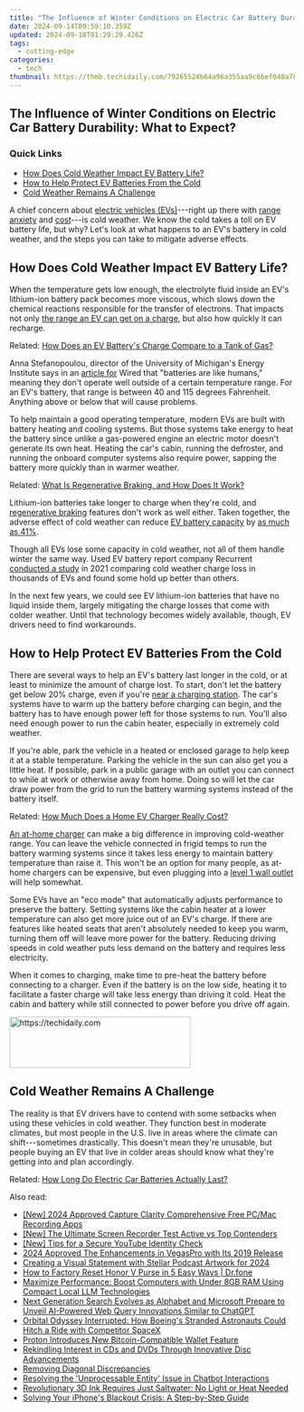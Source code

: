 ```yaml
---
title: "The Influence of Winter Conditions on Electric Car Battery Durability: What to Expect?"
date: 2024-09-14T09:59:10.359Z
updated: 2024-09-18T01:29:29.426Z
tags:
  - cutting-edge
categories:
  - tech
thumbnail: https://thmb.techidaily.com/79265524b64a96a355aa9c66ef040a78b4c61cd77b813b963d28880dc313d729.jpg
---
```


## The Influence of Winter Conditions on Electric Car Battery Durability: What to Expect?

### Quick Links

* [How Does Cold Weather Impact EV Battery Life?](https://facebook-record-videos.techidaily.com/updated-branding-in-videos-incorporating-logoswatermarks-for-youtube-content-for-2024/)
* [How to Help Protect EV Batteries From the Cold](https://win11-tips.techidaily.com/brightening-dull-screen-on-pcs-boot-menu/)
* [Cold Weather Remains A Challenge](https://youtube-clips.techidaily.com/2024-approved-breaking-into-the-digital-realm-the-wirecast-approach-for-youtube-streamers/)

 A chief concern about [electric vehicles (EVs)](https://instagram-video-recordings.techidaily.com/new-2024-approved-heres-what-you-dont-know-about-instagram-story-viewer2/)\---right up there with [range anxiety](https://www.reviewgeek.com/116956/does-running-the-a-c-or-heat-lower-your-ev-range/) and [cost](https://activate-lock.techidaily.com/a-comprehensive-guide-to-icloud-unlock-from-apple-iphone-11-pro-online-by-drfone-ios/)\---is cold weather. We know the cold takes a toll on EV battery life, but why? Let's look at what happens to an EV's battery in cold weather, and the steps you can take to mitigate adverse effects.

##  How Does Cold Weather Impact EV Battery Life?

 When the temperature gets low enough, the electrolyte fluid inside an EV's lithium-ion battery pack becomes more viscous, which slows down the chemical reactions responsible for the transfer of electrons. That impacts not only [the range an EV can get on a charge](https://activate-lock.techidaily.com/in-2024-bypass-activation-lock-on-iphone-11-pro-max-4-easy-ways-by-drfone-ios/), but also how quickly it can recharge.

Related: [How Does an EV Battery's Charge Compare to a Tank of Gas?](https://activate-lock.techidaily.com/in-2024-bypass-activation-lock-on-iphone-11-pro-max-4-easy-ways-by-drfone-ios/) 

 Anna Stefanopoulou, director of the University of Michigan's Energy Institute says in an [article for](https://www.wired.com/story/electric-cars-cold-weather-tips/) Wired that "batteries are like humans," meaning they don't operate well outside of a certain temperature range. For an EV's battery, that range is between 40 and 115 degrees Fahrenheit. Anything above or below that will cause problems.

 To help maintain a good operating temperature, modern EVs are built with battery heating and cooling systems. But those systems take energy to heat the battery since unlike a gas-powered engine an electric motor doesn't generate its own heat. Heating the car's cabin, running the defroster, and running the onboard computer systems also require power, sapping the battery more quickly than in warmer weather.

Related: [What Is Regenerative Braking, and How Does It Work?](https://tech-hub.techidaily.com/exploring-the-functionality-of-hugging-face-in-ai/) 

 Lithium-ion batteries take longer to charge when they're cold, and [regenerative braking](https://tech-hub.techidaily.com/exploring-the-functionality-of-hugging-face-in-ai/) features don't work as well either. Taken together, the adverse effect of cold weather can reduce [EV battery capacity](https://win-howtos.techidaily.com/bluetooth-connection-issues-how-to-restore-your-mouses-functionality-on-windows-pcs/) by [as much as 41%](https://www.aaa.com/AAA/common/AAR/files/AAA-Electric-Vehicle-Range-Testing-Report.pdf).

 Though all EVs lose some capacity in cold weather, not all of them handle winter the same way. Used EV battery report company Recurrent [conducted a study](https://www.recurrentauto.com/research/winter-ev-range-loss) in 2021 comparing cold weather charge loss in thousands of EVs and found some hold up better than others.

 In the next few years, we could see EV lithium-ion batteries that have no liquid inside them, largely mitigating the charge losses that come with colder weather. Until that technology becomes widely available, though, EV drivers need to find workarounds.

##  How to Help Protect EV Batteries From the Cold

 There are several ways to help an EV's battery last longer in the cold, or at least to minimize the amount of charge lost. To start, don't let the battery get below 20% charge, even if you're [near a charging station](https://fox-friendly.techidaily.com/2024-approved-11-ultimate-phantom-4-accessories-to-purchase/). The car's systems have to warm up the battery before charging can begin, and the battery has to have enough power left for those systems to run. You'll also need enough power to run the cabin heater, especially in extremely cold weather.

 If you're able, park the vehicle in a heated or enclosed garage to help keep it at a stable temperature. Parking the vehicle in the sun can also get you a little heat. If possible, park in a public garage with an outlet you can connect to while at work or otherwise away from home. Doing so will let the car draw power from the grid to run the battery warming systems instead of the battery itself.

Related: [How Much Does a Home EV Charger Really Cost?](https://tech-recovery.techidaily.com/most-enjoyable-kid-approved-movies-available-on-netflix/) 

[An at-home charger](https://tech-recovery.techidaily.com/most-enjoyable-kid-approved-movies-available-on-netflix/) can make a big difference in improving cold-weather range. You can leave the vehicle connected in frigid temps to run the battery warming systems since it takes less energy to maintain battery temperature than raise it. This won't be an option for many people, as at-home chargers can be expensive, but even plugging into a [level 1 wall outlet](https://visual-screen-recording.techidaily.com/unveiling-wintv-magic-compre-written-guide-to-capturing-live-on-windows-pc-for-2024/) will help somewhat.

 Some EVs have an "eco mode" that automatically adjusts performance to preserve the battery. Setting systems like the cabin heater at a lower temperature can also get more juice out of an EV's charge. If there are features like heated seats that aren't absolutely needed to keep you warm, turning them off will leave more power for the battery. Reducing driving speeds in cold weather puts less demand on the battery and requires less electricity.

 When it comes to charging, make time to pre-heat the battery before connecting to a charger. Even if the battery is on the low side, heating it to facilitate a faster charge will take less energy than driving it cold. Heat the cabin and battery while still connected to power before you drive off again.

<!-- affiliate ads begin -->
<a href="https://wigfever.sjv.io/c/5597632/2014853/22899" target="_top" id="2014853">
  <img src="//a.impactradius-go.com/display-ad/22899-2014853" border="0" alt="https://techidaily.com" width="320" height="90"/>
</a>
<img height="0" width="0" src="https://wigfever.sjv.io/i/5597632/2014853/22899" style="position:absolute;visibility:hidden;" border="0" />
<!-- affiliate ads end -->

##  Cold Weather Remains A Challenge

 The reality is that EV drivers have to contend with some setbacks when using these vehicles in cold weather. They function best in moderate climates, but most people in the U.S. live in areas where the climate can shift---sometimes drastically. This doesn't mean they're unusable, but people buying an EV that live in colder areas should know what they're getting into and plan accordingly.

Related: [How Long Do Electric Car Batteries Actually Last?](https://win-howtos.techidaily.com/bluetooth-connection-issues-how-to-restore-your-mouses-functionality-on-windows-pcs/)

<ins class="adsbygoogle"
     style="display:block"
     data-ad-format="autorelaxed"
     data-ad-client="ca-pub-7571918770474297"
     data-ad-slot="1223367746"></ins>

<ins class="adsbygoogle"
     style="display:block"
     data-ad-client="ca-pub-7571918770474297"
     data-ad-slot="8358498916"
     data-ad-format="auto"
     data-full-width-responsive="true"></ins>

<span class="atpl-alsoreadstyle">Also read:</span>
<div><ul>
<li><a href="https://screen-capture.techidaily.com/new-2024-approved-capture-clarity-comprehensive-free-pcmac-recording-apps/"><u>[New] 2024 Approved Capture Clarity Comprehensive Free PC/Mac Recording Apps</u></a></li>
<li><a href="https://video-capture.techidaily.com/new-the-ultimate-screen-recorder-test-active-vs-top-contenders/"><u>[New] The Ultimate Screen Recorder Test Active vs Top Contenders</u></a></li>
<li><a href="https://youtube-webster.techidaily.com/ips-for-a-secure-youtube-identity-check/"><u>[New] Tips for a Secure YouTube Identity Check</u></a></li>
<li><a href="https://fox-helps.techidaily.com/2024-approved-the-enhancements-in-vegaspro-with-its-2019-release/"><u>2024 Approved The Enhancements in VegasPro with Its 2019 Release</u></a></li>
<li><a href="https://extra-lessons.techidaily.com/creating-a-visual-statement-with-stellar-podcast-artwork-for-2024/"><u>Creating a Visual Statement with Stellar Podcast Artwork for 2024</u></a></li>
<li><a href="https://techidaily.com/how-to-factory-reset-honor-v-purse-in-5-easy-ways-drfone-by-drfone-reset-android-reset-android/"><u>How to Factory Reset Honor V Purse in 5 Easy Ways | Dr.fone</u></a></li>
<li><a href="https://some-skills.techidaily.com/maximize-performance-boost-computers-with-under-8gb-ram-using-compact-local-llm-technologies/"><u>Maximize Performance: Boost Computers with Under 8GB RAM Using Compact Local LLM Technologies</u></a></li>
<li><a href="https://some-skills.techidaily.com/next-generation-search-evolves-as-alphabet-and-microsoft-prepare-to-unveil-ai-powered-web-query-innovations-similar-to-chatgpt/"><u>Next Generation Search Evolves as Alphabet and Microsoft Prepare to Unveil AI-Powered Web Query Innovations Similar to ChatGPT</u></a></li>
<li><a href="https://some-skills.techidaily.com/orbital-odyssey-interrupted-how-boeings-stranded-astronauts-could-hitch-a-ride-with-competitor-spacex/"><u>Orbital Odyssey Interrupted: How Boeing's Stranded Astronauts Could Hitch a Ride with Competitor SpaceX</u></a></li>
<li><a href="https://some-skills.techidaily.com/proton-introduces-new-bitcoin-compatible-wallet-feature/"><u>Proton Introduces New Bitcoin-Compatible Wallet Feature</u></a></li>
<li><a href="https://some-skills.techidaily.com/rekindling-interest-in-cds-and-dvds-through-innovative-disc-advancements/"><u>Rekindling Interest in CDs and DVDs Through Innovative Disc Advancements</u></a></li>
<li><a href="https://graphic-issues.techidaily.com/removing-diagonal-discrepancies/"><u>Removing Diagonal Discrepancies</u></a></li>
<li><a href="https://some-skills.techidaily.com/resolving-the-unprocessable-entity-issue-in-chatbot-interactions/"><u>Resolving the 'Unprocessable Entity' Issue in Chatbot Interactions</u></a></li>
<li><a href="https://some-skills.techidaily.com/revolutionary-3d-ink-requires-just-saltwater-no-light-or-heat-needed/"><u>Revolutionary 3D Ink Requires Just Saltwater: No Light or Heat Needed</u></a></li>
<li><a href="https://fox-that.techidaily.com/solving-your-iphones-blackout-crisis-a-step-by-step-guide/"><u>Solving Your iPhone's Blackout Crisis: A Step-by-Step Guide</u></a></li>
</ul></div>

